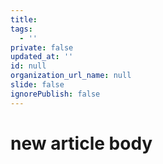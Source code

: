 ```yaml
---
title: 
tags:
  - ''
private: false
updated_at: ''
id: null
organization_url_name: null
slide: false
ignorePublish: false
---
```

# new article body
